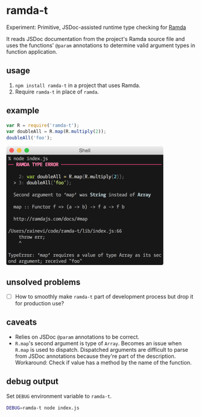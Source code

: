 # ramda-t

Experiment: Primitive, JSDoc-assisted runtime type checking for [Ramda][ramda]

It reads JSDoc documentation from the project's Ramda source file and uses
the functions' `@param` annotations to determine valid argument types in
function application.

## usage

1. `npm install ramda-t` in a project that uses Ramda.
2. Require `ramda-t` in place of `ramda`.

## example

```js
var R = require('ramda-t');
var doubleAll = R.map(R.multiply(2));
doubleAll('foo');
```

<img src="https://raw.githubusercontent.com/raine/ramda-t/media/example.png" width="416" height="315">

## unsolved problems

- [ ] How to smoothly make `ramda-t` part of development process but drop it
      for production use?

## caveats

- Relies on JSDoc `@param` annotations to be correct.
- `R.map`'s second argument is type of `Array`. Becomes an issue when `R.map`
  is used to dispatch. Dispatched arguments are difficult to parse from JSDoc
  annotations because they're part of the description. Workaround: Check if
  value has a method by the name of the function.

## debug output

Set `DEBUG` environment variable to `ramda-t`.

```sh
DEBUG=ramda-t node index.js
```

[ramda]: http://ramdajs.com
